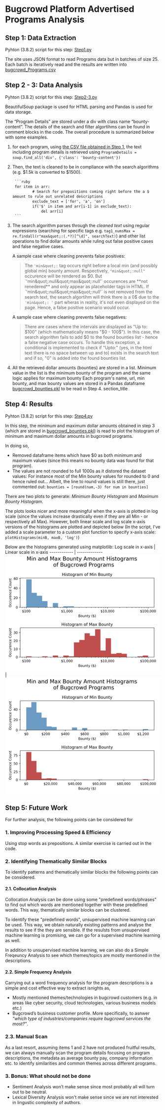 # Bugcrowd Platform Advertised Programs Analysis

## Step 1: Data Extraction
Pyhton (3.8.2) script for this step: [Step1.py](https://github.com/aytuncilhan/BugcrowdAnalysis/blob/82085841dbb6370f643da0cc0753f98613ddeb88/Step1.py)

The site uses JSON format to read Programs data but in batches of size 25. Each batch is iteratively read and the results are written into [bugcrowd_Programs.csv](https://github.com/aytuncilhan/BugcrowdAnalysis/blob/master/bugcrowd_Programs.csv)

## Step 2 - 3: Data Analysis
Pyhton (3.8.2) script for this step: [Step2-3.py](https://github.com/aytuncilhan/BugcrowdAnalysis/blob/82085841dbb6370f643da0cc0753f98613ddeb88/Step2-3.py)

BeautifulSoup package is used for HTML parsing and Pandas is used for data storage.

The “Program Details” are stored under a div with class name “bounty-content”. The details of the search and filter algortihms can be found in comment blocks in the code. The overall procedure is summarized below with some examples. 

1. for each program, using [the CSV file obtained in Step 1](https://github.com/aytuncilhan/BugcrowdAnalysis/blob/master/bugcrowd_Programs.csv), the text including program details is retrieved using `ProgramDetails = soup.find_all('div', {'class': 'bounty-content'})`

2. Then, the text is cleaned to be in compliance with the search algorithms (e.g. $1.5k is converted to $1500).

        ```ruby
        for item in arr:
                # Search for prepositions coming right before the a $ amount to rule out unrelated descriptions 
                exclude_text = ['for', 'a', 'on']
                if('$' in item and arr[i-1] in exclude_text):
                    del arr[i]
        ```

3. The search algorithm parses through the _cleaned text_ using regular expressions (searching for specific tags e.g. `tag1_numsMax = re.findall(r"max&quot;:(.*?)[^\d]", searchText)`) and other list operations to find dollar amounts while ruling out false positive cases and false negative cases.

    A sample case where cleaning prevents false positives:

    > The `'min&quot;:` tag occurs right before a local min (and possibly global min) bounty amount. Respectively, `"min&quot;:null"` occurence will be rendered as $0. But `'min&quot;:null&quot;max&quot;:null'` occurences are **not renedered** and only appear as placeholder tags in HTML. If `'min&quot;:null&quot;max&quot;:null'` is not removed from the search text, the search algortihm will think there is a 0$ due to the `'min&quot;: '` part wheras in reality, it's not even displayed on the page. Hence, a false positive scenario would occur.

    A sample case where cleaning prevents false negatives:

    > There are cases where the intervals are displayed as "Up to: $100" (which mathematically means "$0 - 100$"). In this case, the search algorithm fails to add $0 to the found bounties list - hence a false negative case occurs. To handle this exception, a conditional is implemented to check if "Upto:" (yes, in the html text there is no space between up and to) exists in the search text and if so, "0" is added into the found bounties list.

4. All the retrieved dollar amounts (bounties) are stored in a list. Minimum value in the list is the minimum bounty of the program and the same logic applies for maximum bounty Each program's name, url, min bounty, and max bounty values are stored in a Pandas dataframe [bugcrowd_bounties.pkl](https://github.com/aytuncilhan/BugcrowdAnalysis/blob/97873e93dd6ef5681f90ef336137c66a68affe90/bugcrowd_bounties.pkl) to be read in Step 4.
          section_title<a name="Step 5: Future Work"></a>    


## Step 4: Results
Pyhton (3.8.2) script for this step: [Step4.py](https://github.com/aytuncilhan/BugcrowdAnalysis/blob/82085841dbb6370f643da0cc0753f98613ddeb88/Step4.py)

In this step, the minimum and maximum dollar amounts obtained in step 3 (which are stored in [bugcrowd_bounties.pkl](https://github.com/aytuncilhan/BugcrowdAnalysis/blob/97873e93dd6ef5681f90ef336137c66a68affe90/bugcrowd_bounties.pkl)) is read to plot the histogram of minimum and maximum dollar amounts in bugcrowd programs. 

In doing so,
* Removed dataframe items which have $0 as both minimum and maximum values (since this means no bounty data was found for that program).
* The values are not rounded to full 1000s as it distored the dataset values: For instance most of the Min bounty values for rounded to 0 and hence ruled out... Albeit, the line to round values is still there, just commented out:
    `bounties = [round(num,-3) for num in bounties]`

There are two plots to generate: *Minimum Bounty Histogram* and *Maximum Bounty Histogram*. 

The plots looks nicer and more meaningful when the x-axis is plotted in log scale (since the values increase drastically even if they are all Min - or respectively all Max). However, both linear scale and log scale x-axis versions of the histograms are plotted and depicted below (In the script, I've added a scale parameter to a custom plot function to specify x-axis scale: `plotHistograms(minB, maxB, 'log')`)

Below are the histograms generated using matplotlib:
Log scale in x-axis | Linear scale in x-axis
------------ | -------------
![Plot](https://github.com/aytuncilhan/BugcrowdAnalysis/blob/a8021d809b4ec4694ebe38a05781df710e963a48/Plots/LogscaleHistograms.png) | ![Plot](https://github.com/aytuncilhan/BugcrowdAnalysis/blob/753011a530752bba6f056d5b246da596a73ec6f1/Plots/LinearscaleHistograms.png) 

## Step 5: Future Work

For further analysis, the following points can be considered for 

### 1. Improving Processing Speed & Efficiency

Using stop words as prepositions. A similar exercise is carried out in the code.

### 2. Identifying Thematically Similar Blocks

To identify patterns and thematically similar blocks the following points can be considered.

#### 2.1. Collocation Analysis

Collocation Analysis can be done using some "predefined words/phrases" to find out which words are mentioned together with these predefined words. This way, thematically similar blocks can be clustered. 

To identify these "predefined words", unsupervised machine learning can be used. This way, we obtain naturally existing patterns and analyse the results to see if the they are sensible. If the resulsts from unsupervised machine learning is promising, we can go for a supervised machine learning as well.

In addition to unsupervised machine learning, we can also do a Simple Freqeuncy Analysis to see which themes/topics are mostly mentioned in the descriptions.

#### 2.2. Simple Frequency Analysis
Carrying out a word frequency analysis for the program descriptions is a simple and cost effective way to extract isnights as,
* Mostly mentioned themes/technologies in bugcrowd customers (e.g. in areas like cyber security, cloud technologies, various business models etc.)
* Bugcrowd’s business customer profile. More specifically, to asnwer _"which type of industries/companies require bugcrowd services the most?"_.

### 2.3. Manual Scan
As a last resort, assuming items 1 and 2 have not produced fruitful results, we can always manually scan the program details focusing on program descriptions, the metadata as average bounty pay, company information etc. to identify similarities and common themes across different programs.

### 3. Bonus: What should **not** be done
* Sentiment Analysis won’t make sense since most probably all will turn out to be neutral.
* Lexical Diversity Analysis won't make sense since we are not interested in lingustic complexity of authors.
